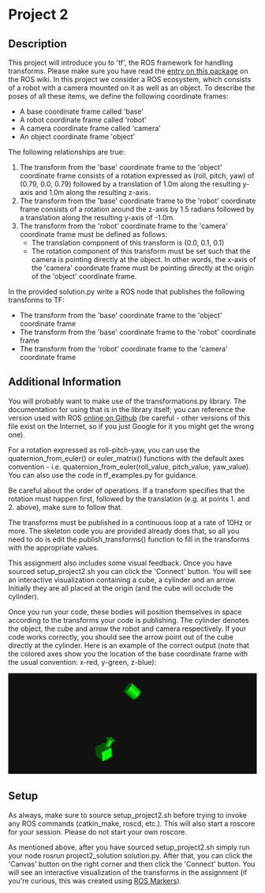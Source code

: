# Project 2

## Description
This project will introduce you to 'tf', the ROS framework for handling transforms. Please make sure you have read the [entry on this package](http://wiki.ros.org/tf) on the ROS wiki. In this project we consider a ROS ecosystem, which consists of a robot with a camera mounted on it as well as an object. To describe the poses of all these items, we define the following coordinate frames:

- A base coordinate frame called 'base'
- A robot coordinate frame  called 'robot'
- A camera coordinate frame called 'camera'
- An object coordinate frame 'object'

The following relationships are true:

1. The transform from the 'base' coordinate frame to the 'object' coordinate frame consists of a rotation expressed as (roll, pitch, yaw) of (0.79, 0.0, 0.79) followed by a translation of 1.0m along the resulting y-axis and 1.0m along the resulting z-axis. 
2. The transform from the 'base' coordinate frame to the 'robot' coordinate frame consists of a rotation around the z-axis by 1.5 radians followed by a translation along the resulting y-axis of -1.0m. 
3. The transform from the 'robot' coordinate frame to the 'camera' coordinate frame must be defined as follows:
    - The translation component of this transform is (0.0, 0.1, 0.1)
    - The rotation component of this transform must be set such that the camera is pointing directly at the object. In other words, the x-axis of the 'camera' coordinate frame must be pointing directly at the origin of the 'object' coordinate frame. 

In the provided solution.py write a ROS node that publishes the following transforms to TF:

- The transform from the 'base' coordinate frame to the 'object' coordinate frame 
- The transform from the 'base' coordinate frame to the 'robot' coordinate frame 
- The transform from the 'robot' coordinate frame to the 'camera' coordinate frame

## Additional Information
You will probably want to make use of the transformations.py library. The documentation for using that is in the library itself; you can reference the version used with ROS [online on Github](https://github.com/ros/geometry/blob/indigo-devel/tf/src/tf/transformations.py) (be careful - other versions of this file exist on the Internet, so if you just Google for it you might get the wrong one).

For a rotation expressed as roll-pitch-yaw, you can use the quaternion_from_euler() or euler_matrix() functions with the default axes convention - i.e. quaternion_from_euler(roll_value, pitch_value, yaw_value). You can also use the code in tf_examples.py for guidance.

Be careful about the order of operations. If a transform specifies that the rotation must happen first, followed by the translation (e.g. at points 1. and 2. above), make sure to follow that.

The transforms must be published in a continuous loop at a rate of 10Hz or more. The skeleton code you are provided already does that, so all you need to do is edit the publish_transforms() function to fill in the transforms with the appropriate values. 

This assignment also includes some visual feedback. Once you have sourced setup_project2.sh you can click the 'Connect' button. You will see an interactive visualization containing a cube, a cylinder and an arrow. Initially they are all placed at the origin (and the cube will occlude the cylinder).

Once you run your code, these bodies will position themselves in space according to the transforms your code is publishing. The cylinder denotes the object, the cube and arrow the robot and camera respectively. If your code works correctly, you should see the arrow point out of the cube directly at the cylinder. Here is an example of the correct output (note that the colored axes show you the location of the base coordinate frame with the usual convention: x-red, y-green, z-blue):


![Project2](https://github.com/edaaydinea/CSMM103X-Robotics/blob/main/Project2/Project2.jpg)

## Setup
As always, make sure to source setup_project2.sh  before trying to invoke any ROS commands (catkin_make, roscd, etc.). This will also start a roscore for your session. Please do not start your own roscore.

As mentioned above, after you have sourced setup_project2.sh simply run your node rosrun project2_solution solution.py. After that, you can click the 'Canvas' button on the right corner and then click the 'Connect' button. You will see an interactive visualization of the transforms in the assignment (if you're curious, this was created using [ROS Markers](http://wiki.ros.org/rviz/DisplayTypes/Marker)).
